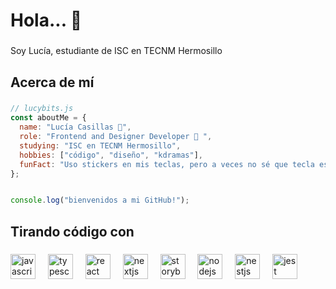 <h1 align="left">Hola... 👋</h1>

###

<p align="left">Soy Lucía, estudiante de ISC en TECNM Hermosillo</p>

###

<h2 align="left">Acerca de mí</h2>

### 
```javascript
// lucybits.js
const aboutMe = {
  name: "Lucía Casillas 🎀",
  role: "Frontend and Designer Developer 🍄 ",
  studying: "ISC en TECNM Hermosillo",
  hobbies: ["código", "diseño", "kdramas"],
  funFact: "Uso stickers en mis teclas, pero a veces no sé que tecla es cuál 🙃"
};


console.log("bienvenidos a mi GitHub!");
```

###

<h2 align="left">Tirando código con</h2>

###

<div align="left">
  <img src="https://cdn.jsdelivr.net/gh/devicons/devicon/icons/javascript/javascript-original.svg" height="40" alt="javascript logo"  />
  <img width="12" />
  <img src="https://cdn.jsdelivr.net/gh/devicons/devicon/icons/typescript/typescript-original.svg" height="40" alt="typescript logo"  />
  <img width="12" />
  <img src="https://cdn.jsdelivr.net/gh/devicons/devicon/icons/react/react-original.svg" height="40" alt="react logo"  />
  <img width="12" />
  <img src="https://cdn.jsdelivr.net/gh/devicons/devicon/icons/nextjs/nextjs-original.svg" height="40" alt="nextjs logo"  />
  <img width="12" />
  <img src="https://cdn.jsdelivr.net/gh/devicons/devicon/icons/storybook/storybook-original.svg" height="40" alt="storybook logo"  />
  <img width="12" />
  <img src="https://cdn.jsdelivr.net/gh/devicons/devicon/icons/nodejs/nodejs-original.svg" height="40" alt="nodejs logo"  />
  <img width="12" />
  <img src="https://cdn.jsdelivr.net/gh/devicons/devicon/icons/nestjs/nestjs-original.svg" height="40" alt="nestjs logo"  />
  <img width="12" />
  <img src="https://cdn.jsdelivr.net/gh/devicons/devicon/icons/jest/jest-plain.svg" height="40" alt="jest logo"  />
</div>

###



